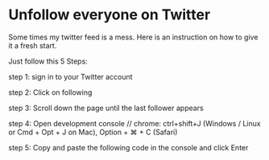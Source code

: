 # Unfollow everyone on Twitter
Some times my twitter feed is a mess. Here is an instruction on how to give it a fresh start.

Just follow this 5 Steps:

step 1: sign in to your Twitter account

step 2: Click on following

step 3: Scroll down the page until the last follower appears

step 4: Open development console // chrome: ctrl+shift+J (Windows / Linux or Cmd + Opt + J on Mac), Option + ⌘ + C (Safari)

step 5: Copy and paste the following code in the console and click Enter
